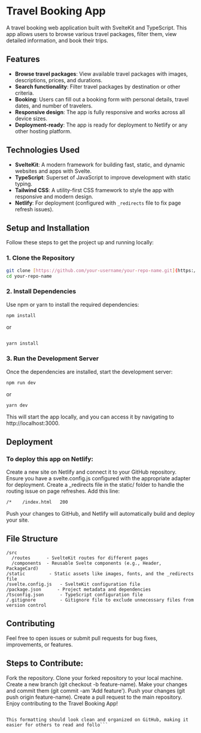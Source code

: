 # Travel Booking App

A travel booking web application built with SvelteKit and TypeScript. This app allows users to browse various travel packages, filter them, view detailed information, and book their trips.

## Features
- **Browse travel packages**: View available travel packages with images, descriptions, prices, and durations.
- **Search functionality**: Filter travel packages by destination or other criteria.
- **Booking**: Users can fill out a booking form with personal details, travel dates, and number of travelers.
- **Responsive design**: The app is fully responsive and works across all device sizes.
- **Deployment-ready**: The app is ready for deployment to Netlify or any other hosting platform.

## Technologies Used
- **SvelteKit**: A modern framework for building fast, static, and dynamic websites and apps with Svelte.
- **TypeScript**: Superset of JavaScript to improve development with static typing.
- **Tailwind CSS**: A utility-first CSS framework to style the app with responsive and modern design.
- **Netlify**: For deployment (configured with `_redirects` file to fix page refresh issues).

## Setup and Installation

Follow these steps to get the project up and running locally:

### 1. Clone the Repository
```bash
git clone [https://github.com/your-username/your-repo-name.git](https://github.com/Pavani-Developer/travel-booking.git)
cd your-repo-name
```
### 2. Install Dependencies
Use npm or yarn to install the required dependencies:

```bash
npm install
```
or

```bash

yarn install
```
### 3. Run the Development Server
Once the dependencies are installed, start the development server:

```bash
npm run dev
```
or
```bash
yarn dev
```
This will start the app locally, and you can access it by navigating to http://localhost:3000.

## Deployment
### To deploy this app on Netlify:
Create a new site on Netlify and connect it to your GitHub repository.
Ensure you have a svelte.config.js configured with the appropriate adapter for deployment.
Create a _redirects file in the static/ folder to handle the routing issue on page refreshes. Add this line:
```bash
/*    /index.html   200
```
Push your changes to GitHub, and Netlify will automatically build and deploy your site.

## File Structure
```pgsql
/src
  /routes      - SvelteKit routes for different pages
  /components  - Reusable Svelte components (e.g., Header, PackageCard)
/static         - Static assets like images, fonts, and the _redirects file
/svelte.config.js   - SvelteKit configuration file
/package.json      - Project metadata and dependencies
/tsconfig.json      - TypeScript configuration file
/.gitignore         - Gitignore file to exclude unnecessary files from version control
```
## Contributing

Feel free to open issues or submit pull requests for bug fixes, improvements, or features.

## Steps to Contribute:
Fork the repository.
Clone your forked repository to your local machine.
Create a new branch (git checkout -b feature-name).
Make your changes and commit them (git commit -am 'Add feature').
Push your changes (git push origin feature-name).
Create a pull request to the main repository.
Enjoy contributing to the Travel Booking App!

```pgsql

This formatting should look clean and organized on GitHub, making it easier for others to read and follo```
